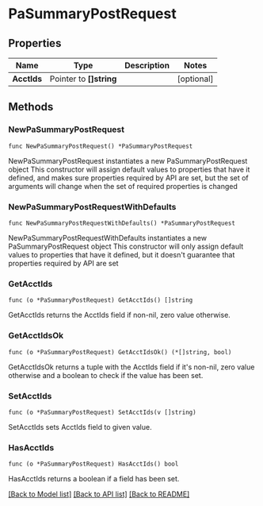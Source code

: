 # PaSummaryPostRequest

## Properties

Name | Type | Description | Notes
------------ | ------------- | ------------- | -------------
**AcctIds** | Pointer to **[]string** |  | [optional] 

## Methods

### NewPaSummaryPostRequest

`func NewPaSummaryPostRequest() *PaSummaryPostRequest`

NewPaSummaryPostRequest instantiates a new PaSummaryPostRequest object
This constructor will assign default values to properties that have it defined,
and makes sure properties required by API are set, but the set of arguments
will change when the set of required properties is changed

### NewPaSummaryPostRequestWithDefaults

`func NewPaSummaryPostRequestWithDefaults() *PaSummaryPostRequest`

NewPaSummaryPostRequestWithDefaults instantiates a new PaSummaryPostRequest object
This constructor will only assign default values to properties that have it defined,
but it doesn't guarantee that properties required by API are set

### GetAcctIds

`func (o *PaSummaryPostRequest) GetAcctIds() []string`

GetAcctIds returns the AcctIds field if non-nil, zero value otherwise.

### GetAcctIdsOk

`func (o *PaSummaryPostRequest) GetAcctIdsOk() (*[]string, bool)`

GetAcctIdsOk returns a tuple with the AcctIds field if it's non-nil, zero value otherwise
and a boolean to check if the value has been set.

### SetAcctIds

`func (o *PaSummaryPostRequest) SetAcctIds(v []string)`

SetAcctIds sets AcctIds field to given value.

### HasAcctIds

`func (o *PaSummaryPostRequest) HasAcctIds() bool`

HasAcctIds returns a boolean if a field has been set.


[[Back to Model list]](../README.md#documentation-for-models) [[Back to API list]](../README.md#documentation-for-api-endpoints) [[Back to README]](../README.md)


